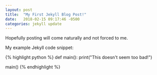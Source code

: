 ```yaml
---
layout: post
title:  "My First Jekyll Blog Post!"
date:   2018-02-15 09:17:46 -0500
categories: jekyll update
---
```


Hopefully posting will come naturally and not forced to me.

My example Jekyll code snippet:

{% highlight python %}
def main():
	print("This doesn't seem too bad!")

main()
{% endhighlight %}


